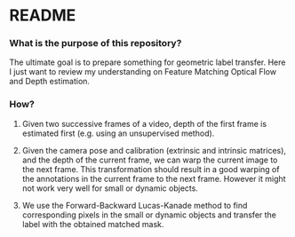 # README #

### What is the purpose of this repository? ###

The ultimate goal is to prepare something for geometric label transfer.
Here I just want to review my understanding on Feature Matching Optical Flow and Depth estimation.

### How? ###

1. Given two successive frames of a video, depth of the first frame is estimated first (e.g. using an unsupervised method).

2. Given the camera pose and calibration (extrinsic and intrinsic matrices), and the depth of the current frame, we can warp the current image to the next frame. This transformation should result in a good warping of the annotations in the current frame to the next frame. However it might not work very well for small or dynamic objects. 

3. We use the Forward-Backward Lucas-Kanade method to find corresponding pixels in the small or dynamic objects and transfer the label with the obtained matched mask.
